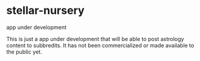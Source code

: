 # stellar-nursery
app under development

This is just a app under development that will be able to post astrology content to subbredits. It has not been commercialized or made available to the public yet.
